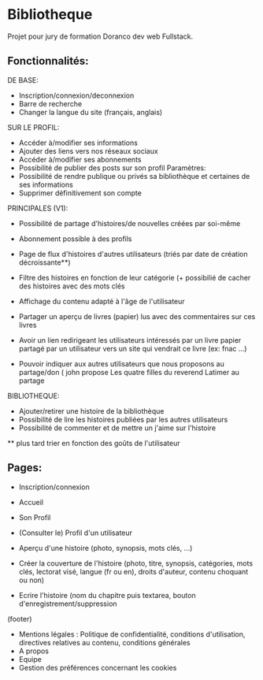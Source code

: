 # Bibliotheque
Projet pour jury de formation Doranco dev web Fullstack.


## Fonctionnalités:

DE BASE:
- Inscription/connexion/deconnexion
- Barre de recherche
- Changer la langue du site (français, anglais)

SUR LE PROFIL:
- Accéder à/modifier ses informations
- Ajouter des liens vers nos réseaux sociaux
- Accéder à/modifier ses abonnements
- Possibilité de publier des posts sur son profil
Paramètres:
- Possibilité de rendre publique ou privés sa bibliothèque et certaines de ses informations
- Supprimer définitivement son compte

PRINCIPALES (V1):
- Possibilité de partage d'histoires/de nouvelles créées par soi-même
- Abonnement possible à des profils
- Page de flux d'histoires d'autres utilisateurs (triés par date de création décroissante**)
- Filtre des histoires en fonction de leur catégorie (+ possibilié de cacher des histoires avec des mots clés
- Affichage du contenu adapté à l'âge de l'utilisateur

- Partager un aperçu de livres (papier) lus avec des commentaires sur ces livres
- Avoir un lien redirigeant les utilisateurs intéressés par un livre papier partagé par un utilisateur vers un site qui vendrait ce livre (ex: fnac ...)
- Pouvoir indiquer aux autres utilisateurs que nous proposons au partage/don ( john propose Les quatre filles du reverend Latimer au partage 

BIBLIOTHEQUE:
- Ajouter/retirer une histoire de la bibliothèque
- Possibilité de lire les histoires publiées par les autres utilisateurs 
- Possibilité de commenter et de mettre un j'aime sur l'histoire 


** plus tard trier en fonction des goûts de l'utilisateur 


## Pages: 

- Inscription/connexion
- Accueil
- Son Profil
- (Consulter le) Profil d'un utilisateur
- Aperçu d'une histoire (photo, synopsis, mots clés, ...)

- Créer la couverture de l'histoire (photo, titre, synopsis, catégories, mots clés, lectorat visé, langue (fr ou en), droits d'auteur, contenu choquant ou non)
- Ecrire l'histoire (nom du chapitre puis textarea, bouton d'enregistrement/suppression

(footer)
- Mentions légales : Politique de confidentialité, conditions d'utilisation, directives relatives au contenu, conditions générales
- A propos
- Equipe
- Gestion des préférences concernant les cookies






